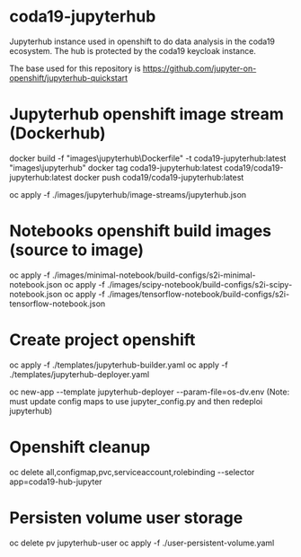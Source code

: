 # coda19-jupyterhub

Jupyterhub instance used in openshift to do data analysis in the coda19 ecosystem.
The hub is protected by the coda19 keycloak instance.

The base used for this repository is https://github.com/jupyter-on-openshift/jupyterhub-quickstart

# Jupyterhub openshift image stream (Dockerhub)
docker build -f "images\jupyterhub\Dockerfile" -t coda19-jupyterhub:latest "images\jupyterhub"
docker tag coda19-jupyterhub:latest coda19/coda19-jupyterhub:latest
docker push coda19/coda19-jupyterhub:latest

oc apply -f ./images/jupyterhub/image-streams/jupyterhub.json

# Notebooks openshift build images (source to image)
oc apply -f ./images/minimal-notebook/build-configs/s2i-minimal-notebook.json
oc apply -f ./images/scipy-notebook/build-configs/s2i-scipy-notebook.json
oc apply -f ./images/tensorflow-notebook/build-configs/s2i-tensorflow-notebook.json

# Create project openshift
oc apply -f ./templates/jupyterhub-builder.yaml
oc apply -f ./templates/jupyterhub-deployer.yaml

oc new-app --template jupyterhub-deployer --param-file=os-dv.env
(Note: must update config maps to use jupyter_config.py and then redeploi jupyterhub)

# Openshift cleanup
oc delete all,configmap,pvc,serviceaccount,rolebinding --selector app=coda19-hub-jupyter

# Persisten volume user storage
oc delete pv jupyterhub-user
oc apply -f ./user-persistent-volume.yaml